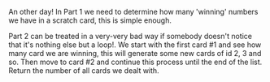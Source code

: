An other day! In Part 1 we need to determine how many 'winning' numbers we have 
in a scratch card, this is simple enough. 

Part 2 can be treated in a very-very bad way if somebody doesn't notice that it's
nothing else but a loop!. We start with the first card #1 and see how many 
card we are winning, this will generate some new cards of id 2, 3 and so. Then move 
to card #2 and continue this process until the end of the list. Return 
the number of all cards we dealt with.